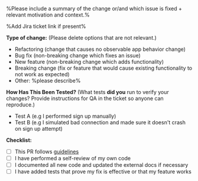 %Please include a summary of the change or/and which issue is fixed + relevant motivation and context.%

%Add Jira ticket link if present%

**Type of change:**
(Please delete options that are not relevant.)
- Refactoring (change that causes no observable app behavior change)
- Bug fix (non-breaking change which fixes an issue)
- New feature (non-breaking change which adds functionality)
- Breaking change (fix or feature that would cause existing functionality to not work as expected)
- Other: %please describe%

**How Has This Been Tested?**
(What tests **did you** run to verify your changes? Provide instructions for QA in the ticket so anyone can reproduce.)
- Test A (e.g I performed sign up manually)
- Test B (e.g I simulated bad connection and made sure it doesn't crash on sign up attempt)

**Checklist:**
- [ ] This PR follows [guidelines](https://github.com/DistilleryTech/android-arch-blueprints/wiki/Pull-Request-Process)
- [ ] I have performed a self-review of my own code
- [ ] I documented all new code and updated the external docs if necessary
- [ ] I have added tests that prove my fix is effective or that my feature works

